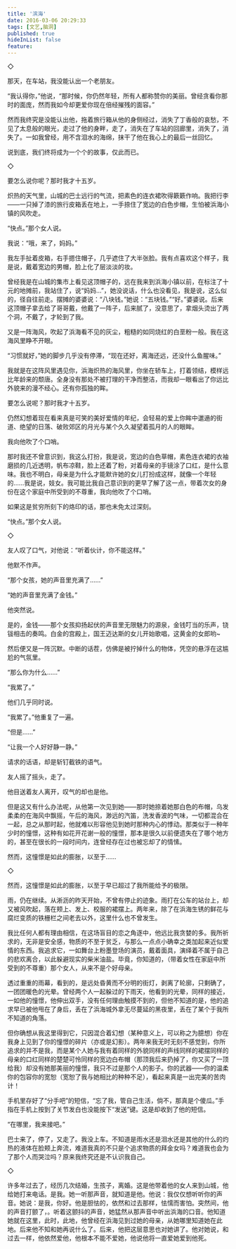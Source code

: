 ```yaml
---
title: '滨海'
date: 2016-03-06 20:29:33
tags: [文艺,脑洞]
published: true
hideInList: false
feature: 
---
```

◇

那天，在车站，我没能认出一个老朋友。

“我认得你，”他说，“那时候，你仍然年轻，所有人都称赞你的美丽。曾经贪看你那时的面庞，然而我如今却更爱你现在倍经摧残的面容。”

然而我终究是没能认出他，拖着旅行箱从他的身侧经过，消失了丁香般的哀愁，不见了太息般的眼光，走过了他的身畔，走了，消失在了车站的回廊里，消失了，消失了。一如我曾经，用不含泪水的海绵，抹干了他在我心上的最后一丝回忆。

说到底，我们终将成为一个个的故事，仅此而已。

◇

要怎么说你呢？那时我才十五岁。

炽热的天气里，山城的巴士远行的气流，把素色的连衣裙吹得簌簌作响。我把行李——一只掉了漆的旅行皮箱丢在地上，一手捺住了宽边的白色步帽，生怕被浜海小镇的风吹走。

“快点。”那个女人说。

我说：“哦，来了，妈妈。”

我左手扯着皮箱，右手摁住帽子，几乎遮住了大半张脸。我有点喜欢这个样子，我是说，戴着宽边的男帽，脸上化了层淡淡的妆。

曾经我是在山城的集市上看见这顶帽子的，远在我来到浜海小镇以前，在标注了十元的地摊前，我站住了，说“妈妈…”，她没说话，什么也没看见，我是说，这么似的，径自往前走。摆摊的婆婆说：“八块钱。”她说：“五块钱。”“好。”婆婆说。后来这顶帽子拿去给了哥哥戴，他戴了一阵子，后来腻了，没意思了，拿烟头烫出了两个洞，不戴了，才轮到了我。

又是一阵海风，吹起了浜海看不见的灰尘，粗糙的如同烧红的白垩粉一般。我在这海风里睁不开眼。

“习惯就好，”她的脚步几乎没有停滞，“现在还好，离海还远，还没什么鱼腥味。”

我就是在这阵风里遇见你，浜海炽热的海风里，你坐在轿车上，打着领结，模样远比年龄来的颓唐。全身没有那处不被打理的干净而整洁，而我却一眼看出了你远比外貌来的漫不经心。还有你孤独的眸。

要怎么说呢？那时我才十五岁。

仍然幻想着现在看来真是可笑的美好爱情的年纪，会轻易的爱上你眸中邋遢的街道、绝望的日落、破败郊区的月光与某个久久凝望着孤月的人的眼眸。

我向他吹了个口哨。

那时我还不曾意识到，我这么打扮，我是说，宽边的白色草帽，素色连衣裙的衣袖磨损的几近透明，帆布凉鞋，脸上还着了粉，对着母亲的手镜涂了口红，是什么意味。我也不明白，母亲是为什么才能默许她的女儿打扮成这样，就像一个年轻的……我是说，妓女。我可能比我自己意识到的更早了解了这一点，带着次女的身份在这个家庭中所受到的不尊重，我向他吹了个口哨。

如果这是贫穷所刻下的烙印的话，那也未免太过深刻。

 “快点。”那个女人说。

◇

友人叹了口气，对他说：“听着伙计，你不能这样。”

他默不作声。

“那个女孩，她的声音里充满了……”

“她的声音里充满了金钱。”

他突然说。

是的，金钱——那个女孩抑扬起伏的声音里无限魅力的源泉，金钱叮当的乐声，铙钹相击的奏鸣。白金的宫殿上，国王迈达斯的女儿开始歌唱，这黄金的女郎哟~

然后便又是一阵沉默。中断的话茬，仿佛是被拧掉什么的物体，凭空的悬浮在这尴尬的气氛里。

“那么你为什么……”

“我累了。”

他们几乎同时说。

“我累了。”他重复了一遍。

“但是……”

“让我一个人好好静一静。”

请求的话语，却是斩钉截铁的语气。

友人摇了摇头，走了。

他目送着友人离开，叹气的却也是他。

但是这又有什么办法呢，从他第一次见到她——那时她捺着她那白色的布帽，乌发柔柔的在海风中飘摇，午后的海风，渺远的汽笛，洗发香波的气味，一切都混合在一起，总之从那时起，他就难以形容他见到她时那种内心的悸动。那类似于一种年少时的憧憬，这种有如花开花谢一般的憧憬，那本是很久以前便遗失在了哪个地方的，甚至在很长的一段时间内，连曾经存在过也被忘却了的情愫。

然而，这憧憬是如此的膨胀，以至于……

◇

然而，这憧憬是如此的膨胀，以至于早已超过了我所能给予的极限。

雨，仍在继续。从淅沥的昨天开始，不曾有停止的迹象。雨打在公车的站台上，却又被风吹起，落在颊上、发上、校服的裙摆上。两年来，除了在浜海生锈的鲜花与腐烂变质的铁栅栏之间老去以外，这里什么也不曾发生。

我比任何人都有理由相信，在这场盲目的恋之角逐中，他远比我贪婪的多。我所祈求的，无非是安全感，物质的不至于贫乏，与那么一点点小确幸之类加起来近似爱情的东西。我追求它，一如舞台上粉墨登场的演员，戴着面具，演绎着不属于自己的悲欢离合，以此躲避现实的柴米油盐。毕竟，你知道的，（带着女性在家庭中所受到的不尊重）那个女人，从来不是个好母亲。

透过重重的雨幕，看到的，是远处昏黄而不分明的街灯，剥离了轮廓，只剩确了，一团团暖色的光晕。曾经两个人一起躲过的下雨天，他看到的光晕，同样的接近，一如他的憧憬，他伸出双手，没有任何理由触摸不到的，但他不知道的是，他的追求早已被他甩在了身后，丢在了浜海城外拿无尽蔓延的黑夜里，丢在了某个于我所不知道的角落。

但你确想从我这里得到它，只因混合着幻想（某种意义上，可以称之为臆想）你在我身上见到了你的憧憬的碎片（亦或是幻影）。两年来我无时无刻不感觉到，你所追求的并不是我，而是某个人她与我有着同样的外貌同样的声线同样的裙摆同样的母亲的口红同样的楚楚可怜同样的宽边白布帽（那顶我后来扔掉了，你又买了一顶给我）却没有她那美丽的憧憬，我只不过是那个人的影子。你的武器——你的温柔你的包容你的宽恕（宽恕了我与她相比的种种不足），看起来真是一出完美的苦肉计！

手机里存好了“分手吧”的短信，“忘了我，管自己生活，倘不，那真是个傻瓜。”手指在手机上按到了关节发白也没能按下“发送”键。这是却收到了他的短信。

“在哪里，我来接吧。”

巴士来了，停了，又走了。我没上车。不知道是雨水还是泪水还是其他的什么的灼热的液体在脸颊上奔流，难道我真的不只是个追求物质的拜金女吗？难道我也会为了那个人而哭泣吗？原来我终究还是不认识我自己。

◇

许多年过去了，经历几次结婚，生孩子，离婚。这是他带着他的女人来到山城，他给她打来电话。是我。她一听那声音，就知道是他。他说：我仅仅想听听你的声音。她说：是我，你好。他是胆怯的，依然和过去那样，怯懦而害怕。突然间，他的声音打颤了，。听着这颤抖的声音，她猛然从那声音中听出浜海的口音。他知道她就在这里，此时，此地，他曾经在浜海见到过她的母亲，从她哪里知道她在此地。后来他不知和她再说什么了。后来，他把这层意思也对她讲了。他对她说，和过去一样，他依然爱他，他根本不能不爱她，他说他将一直爱她爱到他死。

